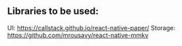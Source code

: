 ## Libraries to be used:
UI: https://callstack.github.io/react-native-paper/
Storage: https://github.com/mrousavy/react-native-mmkv

